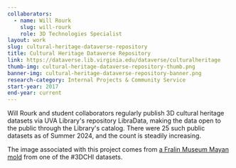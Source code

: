 ```yaml
---
collaborators: 
  - name: Will Rourk
    slug: will-rourk
    role: 3D Technologies Specialist
layout: work
slug: cultural-heritage-dataverse-repository
title: Cultural Heritage Dataverse Repository
link: https://dataverse.lib.virginia.edu/dataverse/culturalheritage
thumb-img: cultural-heritage-dataverse-repository-thumb.png
banner-img: cultural-heritage-dataverse-repository-banner.png
research-category: Internal Projects & Community Service
start-year: 2017
end-year: current
---
```

Will Rourk and student collaborators regularly publish 3D cultural heritage datasets via UVA Library's repository LibraData, making the data open to the public through the Library's catalog. There were 25 such public datasets as of Summer 2024, and the count is steadily increasing. 

The image associated with this project comes from [a Fralin Museum Mayan mold](https://search.lib.virginia.edu/sources/uva_library/items/dataset_1093) from one of the #3DCHI datasets.
